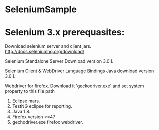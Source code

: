 # SeleniumSample
Selenium 3.x prerequasites:
==========================

Download selenium server and client jars.
http://docs.seleniumhq.org/download/


Selenium Standalone Server 
	Download version 3.0.1.

Selenium Client & WebDriver Language Bindings
	Java download version 3.0.1.
	
Webdriver for firefox.
	Download it 'geckodriver.exe' and set system property to this file path



1) Eclipse mars.
2) TestNG eclipse for reporting.
3) Java 1.8.
4) Firefox version >=47
5) gechodriver.exe firefox webdriver.